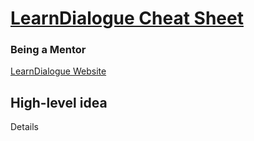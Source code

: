 # [LearnDialogue Cheat Sheet](https://github.com/jbwiggi3/LearnDialogue-Cheat-Sheet/)
### Being a Mentor

[LearnDialogue Website](http://research.csc.ncsu.edu/learndialogue/)

## High-level idea
Details
